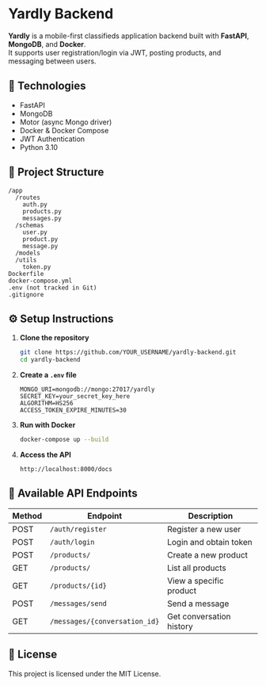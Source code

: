 # Yardly Backend

**Yardly** is a mobile-first classifieds application backend built with **FastAPI**, **MongoDB**, and **Docker**.  
It supports user registration/login via JWT, posting products, and messaging between users.

## 🚀 Technologies

- FastAPI
- MongoDB
- Motor (async Mongo driver)
- Docker & Docker Compose
- JWT Authentication
- Python 3.10

## 📂 Project Structure

```
/app
  /routes
    auth.py
    products.py
    messages.py
  /schemas
    user.py
    product.py
    message.py
  /models
  /utils
    token.py
Dockerfile
docker-compose.yml
.env (not tracked in Git)
.gitignore
```

## ⚙️ Setup Instructions

1. **Clone the repository**
   ```bash
   git clone https://github.com/YOUR_USERNAME/yardly-backend.git
   cd yardly-backend
   ```

2. **Create a `.env` file**
   ```env
   MONGO_URI=mongodb://mongo:27017/yardly
   SECRET_KEY=your_secret_key_here
   ALGORITHM=HS256
   ACCESS_TOKEN_EXPIRE_MINUTES=30
   ```

3. **Run with Docker**
   ```bash
   docker-compose up --build
   ```

4. **Access the API**
   ```
   http://localhost:8000/docs
   ```

## 📜 Available API Endpoints

| Method | Endpoint | Description |
|--------|----------|-------------|
| POST   | `/auth/register` | Register a new user |
| POST   | `/auth/login` | Login and obtain token |
| POST   | `/products/` | Create a new product |
| GET    | `/products/` | List all products |
| GET    | `/products/{id}` | View a specific product |
| POST   | `/messages/send` | Send a message |
| GET    | `/messages/{conversation_id}` | Get conversation history |

## 📄 License

This project is licensed under the MIT License.
